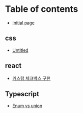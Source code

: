 # Table of contents

* [Initial page](README.md)

## css

* [Untitled](css/untitled.md)

## react

* [커스텀 체크박스 구현](react/untitled.md)

## Typescript

* [Enum vs union](typescript/enum-vs-union.md)

